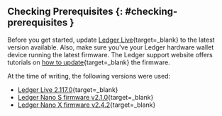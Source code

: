 ## Checking Prerequisites {: #checking-prerequisites } 

Before you get started, update [Ledger Live](https://www.ledger.com/ledger-live){target=\_blank} to the latest version available. Also, make sure you've your Ledger hardware wallet device running the latest firmware. The Ledger support website offers tutorials on [how to update](https://support.ledger.com/article/360013349800-zde){target=\_blank} the firmware.

At the time of writing, the following versions were used:

 - [Ledger Live 2.117.0](https://support.ledger.com/article/What-s-new-in-Ledger-Live){target=\_blank}
 - [Ledger Nano S firmware v2.1.0](https://support.ledger.com/article/360010446000-zd){target=\_blank}
 - [Ledger Nano X firmware v2.4.2](https://support.ledger.com/article/360014980580-zd){target=\_blank}
